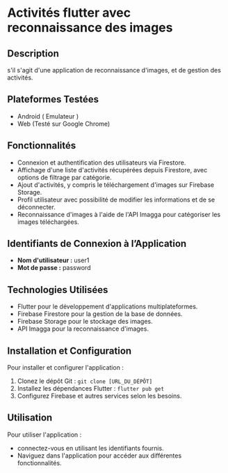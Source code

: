 # Activités flutter avec reconnaissance des images

## Description
s'il s'agit d'une application de reconnaissance d'images, et de gestion des activités.

## Plateformes Testées
- Android ( Emulateur )
- Web (Testé sur Google Chrome)

## Fonctionnalités
- Connexion et authentification des utilisateurs via Firestore.
- Affichage d'une liste d'activités récupérées depuis Firestore, avec options de filtrage par catégorie.
- Ajout d'activités, y compris le téléchargement d'images sur Firebase Storage.
- Profil utilisateur avec possibilité de modifier les informations et de se déconnecter.
- Reconnaissance d'images à l'aide de l'API Imagga pour catégoriser les images téléchargées.

## Identifiants de Connexion à l’Application
- **Nom d'utilisateur :** user1
- **Mot de passe :** password

## Technologies Utilisées
- Flutter pour le développement d'applications multiplateformes.
- Firebase Firestore pour la gestion de la base de données.
- Firebase Storage pour le stockage des images.
- API Imagga pour la reconnaissance d'images.

## Installation et Configuration
Pour installer et configurer l'application :

1. Clonez le dépôt Git : `git clone [URL_DU_DÉPÔT]`
2. Installez les dépendances Flutter : `flutter pub get`
3. Configurez Firebase et autres services selon les besoins.

## Utilisation
Pour utiliser l'application :
- connectez-vous en utilisant les identifiants fournis.
- Naviguez dans l'application pour accéder aux différentes fonctionnalités.
